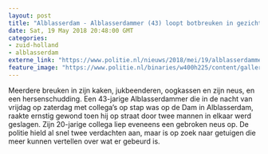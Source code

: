 ```yaml
---
layout: post
title: "Alblasserdam - Alblasserdammer (43) loopt botbreuken in gezicht op tijdens stapnacht"
date: Sat, 19 May 2018 20:48:00 GMT
categories: 
- zuid-holland 
- alblasserdam 
externe_link: "https://www.politie.nl/nieuws/2018/mei/19/alblasserdammer-43-loopt-botbreuken-in-gezicht-op-tijdens-stapnacht.html"
feature_image: "https://www.politie.nl/binaries/w400h225/content/gallery/politie/stockfotos/algemeen/nachtdienst-agent-in-dienstauto.jpg"
---
```


Meerdere breuken in zijn kaken, jukbeenderen, oogkassen en zijn neus, en een hersenschudding. Een 43-jarige Alblasserdammer die in de nacht van vrijdag op zaterdag met collega’s op stap was op de Dam in Alblasserdam, raakte ernstig gewond toen hij op straat door twee mannen in elkaar werd geslagen. Zijn 20-jarige collega liep eveneens een gebroken neus op. De politie hield al snel twee verdachten aan, maar is op zoek naar getuigen die meer kunnen vertellen over wat er gebeurd is.
